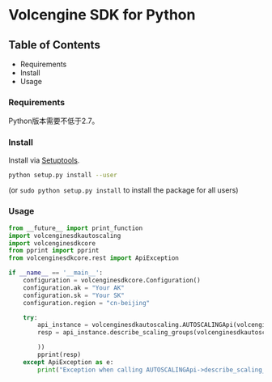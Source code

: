 # Volcengine SDK for Python

## Table of Contents

* Requirements
* Install
* Usage

### Requirements ###

Python版本需要不低于2.7。

### Install ###

Install via [Setuptools](http://pypi.python.org/pypi/setuptools).

```sh
python setup.py install --user
```

(or `sudo python setup.py install` to install the package for all users)

### Usage ###

```python
from __future__ import print_function
import volcenginesdkautoscaling
import volcenginesdkcore
from pprint import pprint
from volcenginesdkcore.rest import ApiException

if __name__ == '__main__':
    configuration = volcenginesdkcore.Configuration()
    configuration.ak = "Your AK"
    configuration.sk = "Your SK"
    configuration.region = "cn-beijing"

    try:
        api_instance = volcenginesdkautoscaling.AUTOSCALINGApi(volcenginesdkcore.ApiClient(configuration))
        resp = api_instance.describe_scaling_groups(volcenginesdkautoscaling.DescribeScalingGroupsRequest(

        ))
        pprint(resp)
    except ApiException as e:
        print("Exception when calling AUTOSCALINGApi->describe_scaling_groups: %s\n" % e)

```
